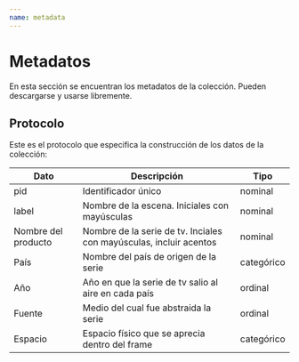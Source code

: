 ```yaml
---
name: metadata
---
```


# Metadatos

En esta sección se encuentran los metadatos de la colección. Pueden descargarse y usarse libremente.

## Protocolo

Este es el protocolo que especifica la construcción de los datos de la colección:

| Dato   | Descripción                                                                       |  Tipo      |
|---     |---                                                                                |---         |
| pid    | Identificador único                                                               | nominal    |
| label  | Nombre de la escena. Iniciales con mayúsculas                                     | nominal    |
| Nombre del producto | Nombre de la serie de tv. Inciales con mayúsculas, incluir acentos   | nominal    |
| País  |       Nombre del país de origen de la serie                                        | categórico |
| Año  |        Año en que la serie de tv salio al aire en cada país                         | ordinal    |
| Fuente   |    Medio del cual fue abstraida la serie                                        | ordinal    |
| Espacio  |    Espacio físico que se aprecia dentro del frame                               | categórico |
<!-- La tabla de metadatos se carga automáticamente -->